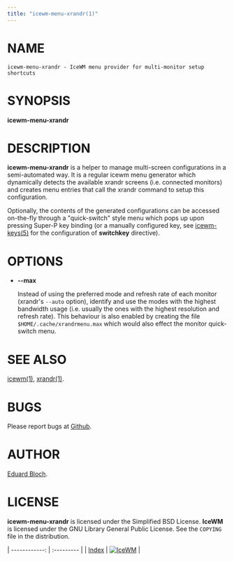 ```yaml
---
title: "icewm-menu-xrandr(1)"
---
```

# NAME

    icewm-menu-xrandr - IceWM menu provider for multi-monitor setup shortcuts

# SYNOPSIS

**icewm-menu-xrandr**

# DESCRIPTION

**icewm-menu-xrandr** is a helper to manage multi-screen configurations
in a semi-automated way. It is a regular icewm menu generator which dynamically
detects the available xrandr screens (i.e. connected monitors) and
creates menu entries that call the xrandr command to setup this
configuration.

Optionally, the contents of the generated configurations can be accessed
on-the-fly through a "quick-switch" style menu which pops up upon
pressing Super-P key binding (or a manually configured key, see
[icewm-keys(5)](icewm-keys) for the configuration of **switchkey** directive).

# OPTIONS

- **--max**

    Instead of using the preferred mode and refresh rate of each monitor
    (xrandr's `--auto` option), identify and use the modes with the highest
    bandwidth usage (i.e. usually the ones with the highest resolution and
    refresh rate). This behaviour is also enabled by creating the file
    `$HOME/.cache/xrandrmenu.max` which would also effect the monitor
    quick-switch menu.

# SEE ALSO

[icewm(1)](icewm),
[xrandr(1)](https://manned.org/xrandr.1).

# BUGS

Please report bugs at [Github](https://github.com/bbidulock/icewm/issues).

# AUTHOR

[Eduard Bloch](mailto:edi@gmx.de).

# LICENSE

**icewm-menu-xrandr** is licensed under the Simplified BSD License.
**IceWM** is licensed under the GNU Library General Public License.
See the `COPYING` file in the distribution.

| ------------: | :--------- |
| [Index](/man) | [![IceWM](/images/logom.jpg "ice-wm.org")](https://ice-wm.org "ice-wm.org") |
